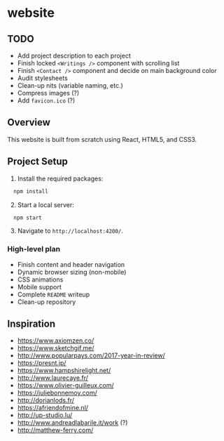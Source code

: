 # website

## TODO
+ Add project description to each project
+ Finish locked `<Writings />` component with scrolling list
+ Finish `<Contact />` component and decide on main background color
+ Audit stylesheets
+ Clean-up nits (variable naming, etc.)
+ Compress images (?)
+ Add `favicon.ico` (?)

## Overview
This website is built from scratch using React, HTML5, and CSS3.

## Project Setup 
1. Install the required packages:
```javascript
  npm install
```
2. Start a local server:
```javascript
  npm start 
```
3. Navigate to `http://localhost:4200/`.

### High-level plan
+ Finish content and header navigation
+ Dynamic browser sizing (non-mobile)
+ CSS animations
+ Mobile support
+ Complete `README` writeup
+ Clean-up repository

## Inspiration
+ https://www.axiomzen.co/
+ https://www.sketchgif.me/
+ http://www.popularpays.com/2017-year-in-review/
+ https://presnt.jp/
+ https://www.hampshirelight.net/
+ http://www.laurecaye.fr/
+ https://www.olivier-guilleux.com/
+ https://juliebonnemoy.com/
+ http://dorianlods.fr/
+ https://afriendofmine.nl/
+ http://up-studio.lu/
+ http://www.andreadlabarile.it/work (?)
+ http://matthew-ferry.com/
